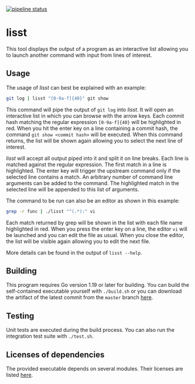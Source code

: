 [![pipeline status](https://gitlab.mpcdf.mpg.de/tmelson/lisst/badges/master/pipeline.svg)](https://gitlab.mpcdf.mpg.de/tmelson/lisst/-/commits/master)

# lisst

This tool displays the output of a program as an interactive list allowing you to launch another command with input from lines of interest.

## Usage

The usage of *lisst* can best be explained with an example:

```bash
git log | lisst "[0-9a-f]{40}" git show
```

This command will pipe the output of `git log` into *lisst*. It will open an interactive list in which you can browse with the arrow keys.
Each commit hash matching the regular expression `[0-9a-f]{40}` will be highlighted in red. When you hit the enter key on a line containing
a commit hash, the command `git show <commit hash>` will be executed. When this command returns, the list will be shown again allowing you
to select the next line of interest.

*lisst* will accept all output piped into it and split it on line breaks. Each line is matched against the regular expression.
The first match in a line is highlighted. The enter key will trigger the upstream command only if the selected line contains a match.
An arbitrary number of command line arguments can be added to the command. The highlighted match in the selected line will be appended
to this list of arguments.

The command to be run can also be an editor as shown in this example:

```bash
grep -r func | ./lisst "^(.*):" vi
```

Each match returned by grep will be shown in the list with each file name highlighted in red. When you press the enter key on a line,
the editor `vi` will be launched and you can edit the file as usual. When you close the editor, the list will be visible again allowing
you to edit the next file.

More details can be found in the output of `lisst --help`.

## Building

This program requires Go version 1.19 or later for building. You can build the self-contained executable yourself with `./build.sh`
or you can download the artifact of the latest commit from the `master` branch [here](https://gitlab.mpcdf.mpg.de/tmelson/lisst/-/jobs/artifacts/master/raw/lisst?job=build).

## Testing

Unit tests are executed during the build process. You can also run the integration test suite with `./test.sh`.

## Licenses of dependencies

The provided executable depends on several modules. Their licenses are listed [here](LICENSES_DEPENDENCIES.md).
